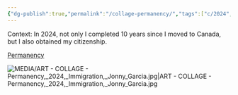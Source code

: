 ```yaml
---
{"dg-publish":true,"permalink":"/collage-permanency/","tags":["c/2024","c/series","c/series-emigration","c/hand","c/abstract","c/number","c/fabric"],"created":"2024-06-28T12:56:46.000-04:00","updated":"2025-08-21T16:33:53.402-04:00"}
---
```



Context: In 2024, not only I completed 10 years since I moved to Canada, but I also obtained my citizenship.

[Permanency](https://www.instagram.com/p/C3Qndc_xesf/)

![MEDIA/ART - COLLAGE - Permanency,_2024,_Immigration,_Jonny_Garcia.jpg|ART - COLLAGE - Permanency,_2024,_Immigration,_Jonny_Garcia.jpg](/img/user/MEDIA/ART%20-%20COLLAGE%20-%20Permanency,_2024,_Immigration,_Jonny_Garcia.jpg)